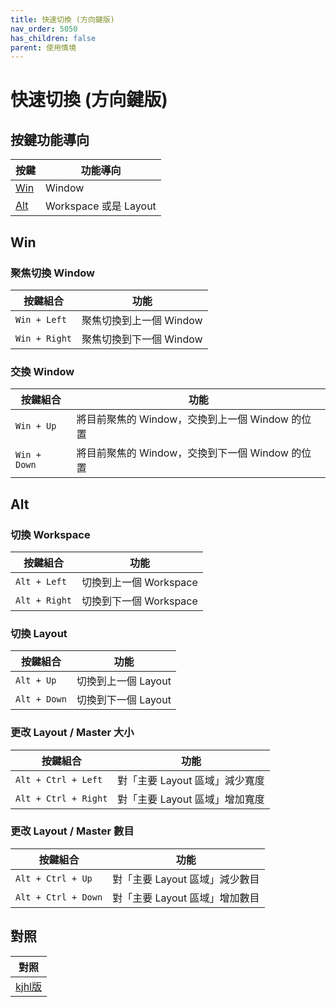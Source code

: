 ```yaml
---
title: 快速切換 (方向鍵版)
nav_order: 5050
has_children: false
parent: 使用情境
---
```



# 快速切換 (方向鍵版)


## 按鍵功能導向

| 按鍵 | 功能導向 |
| --- | --- |
| [Win](#win) | Window |
| [Alt](#alt) | Workspace 或是 Layout |


## Win

### 聚焦切換 Window

| 按鍵組合 | 功能 |
| --- | --- |
| `Win + Left` | 聚焦切換到上一個 Window |
| `Win + Right` | 聚焦切換到下一個 Window |

### 交換 Window

| 按鍵組合 | 功能 |
| --- | --- |
| `Win + Up` | 將目前聚焦的 Window，交換到上一個 Window 的位置 |
| `Win + Down` | 將目前聚焦的 Window，交換到下一個 Window 的位置 |

## Alt

### 切換 Workspace

| 按鍵組合 | 功能 |
| --- | --- |
| `Alt + Left` | 切換到上一個 Workspace |
| `Alt + Right` | 切換到下一個 Workspace |

### 切換 Layout

| 按鍵組合 | 功能 |
| --- | --- |
| `Alt + Up` | 切換到上一個 Layout |
| `Alt + Down` | 切換到下一個 Layout |

### 更改 Layout / Master 大小

| 按鍵組合 | 功能 |
| --- | --- |
| `Alt + Ctrl + Left` | 對「主要 Layout 區域」減少寬度 |
| `Alt + Ctrl + Right` | 對「主要 Layout 區域」增加寬度 |

### 更改 Layout / Master 數目

| 按鍵組合 | 功能 |
| --- | --- |
| `Alt + Ctrl + Up` | 對「主要 Layout 區域」減少數目 |
| `Alt + Ctrl + Down` | 對「主要 Layout 區域」增加數目 |


## 對照

| 對照 |
| --- |
| [kjhl版](quick-switch-by-kjhl-key) |
